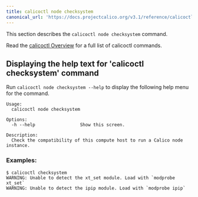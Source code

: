 ```yaml
---
title: calicoctl node checksystem
canonical_url: 'https://docs.projectcalico.org/v3.1/reference/calicoctl/commands/node/checksystem'
---
```


This section describes the `calicoctl node checksystem` command.

Read the [calicoctl Overview]({{site.baseurl}}/{{page.version}}/reference/calicoctl) 
for a full list of calicoctl commands.

## Displaying the help text for 'calicoctl checksystem' command

Run `calicoctl node checksystem --help` to display the following help menu for the
command.

```
Usage: 
  calicoctl node checksystem

Options:
  -h --help                 Show this screen.

Description:
  Check the compatibility of this compute host to run a Calico node instance.
```

### Examples:

```
$ calicoctl checksystem
WARNING: Unable to detect the xt_set module. Load with `modprobe xt_set`
WARNING: Unable to detect the ipip module. Load with `modprobe ipip`
```
